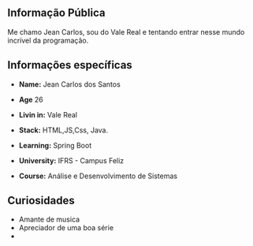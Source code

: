 ## Informação Pública

Me chamo Jean Carlos, sou do Vale Real e tentando entrar nesse mundo incrível da programação.

## Informações específicas

- **Name:** Jean Carlos dos Santos

- **Age** 26

- **Livin in:** Vale Real

- **Stack:** HTML,JS,Css, Java.

- **Learning:** Spring Boot

- **University:** IFRS - Campus Feliz

- **Course:** Análise e Desenvolvimento de Sistemas

## Curiosidades

- Amante de musica
- Apreciador de uma boa série
- 
